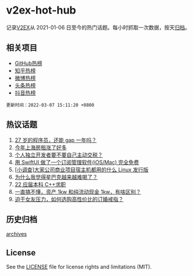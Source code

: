 # v2ex-hot-hub

 记录[V2EX](https://www.v2ex.com/)从 2021-01-06 日至今的热门话题。每小时抓取一次数据，按天[归档](archives)。
 
 ## 相关项目

- [GitHub热榜](https://github.com/lonnyzhang423/github-hot-hub)
- [知乎热榜](https://github.com/lonnyzhang423/zhihu-hot-hub)
- [微博热榜](https://github.com/lonnyzhang423/weibo-hot-hub)
- [头条热榜](https://github.com/lonnyzhang423/toutiao-hot-hub)
- [抖音热榜](https://github.com/lonnyzhang423/douyin-hot-hub)


 `更新时间：2022-03-07 15:11:20 +0800`

## 热议话题

1. [27 岁的程序员，还能 gap 一年吗？](https://www.v2ex.com/t/838481)
1. [今年上海房租涨了好多](https://www.v2ex.com/t/838403)
1. [个人独立开发者要不要自己主动交税？](https://www.v2ex.com/t/838496)
1. [用 SwiftUI 做了一个订阅管理软件(iOS/Mac) 完全免费](https://www.v2ex.com/t/838470)
1. [[小调查]大家公司商业项目宿主机都用的什么 Linux 发行版](https://www.v2ex.com/t/838434)
1. [为什么我觉得星巴克越来越难喝了？](https://www.v2ex.com/t/838367)
1. [22 应届本科 C++求职](https://www.v2ex.com/t/838409)
1. [一直搞不懂，资产 1kw 和纯流动现金 1kw，有啥区别？](https://www.v2ex.com/t/838513)
1. [迫于女友压力，如何选购高性价比的订婚戒指？](https://www.v2ex.com/t/838582)

## 历史归档

[archives](archives)

## License

See the [LICENSE](LICENSE) file for license rights and limitations (MIT).
